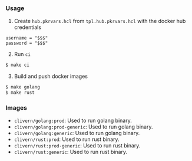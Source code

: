 ### Usage

1. Create `hub.pkrvars.hcl` from `tpl.hub.pkrvars.hcl` with the docker hub credentials

```
username = "$$$"
password = "$$$"
```

2. Run `ci`

```zsh
$ make ci
```

3. Build and push docker images

```zsh
$ make golang
$ make rust
```

### Images

- `clivern/golang:prod`: Used to run golang binary.
- `clivern/golang:prod-generic`: Used to run golang binary.
- `clivern/golang:generic`: Used to run golang binary.
- `clivern/rust:prod`: Used to run rust binary.
- `clivern/rust:prod-generic`: Used to run rust binary.
- `clivern/rust:generic`: Used to run rust binary.
